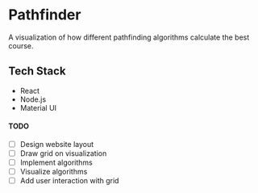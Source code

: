 # Pathfinder
  A visualization of how different pathfinding algorithms calculate the best course. 
  
## Tech Stack
  - React
  - Node.js
  - Material UI

#### TODO
  - [ ] Design website layout
  - [ ] Draw grid on visualization 
  - [ ] Implement algorithms
  - [ ] Visualize algorithms
  - [ ] Add user interaction with grid
